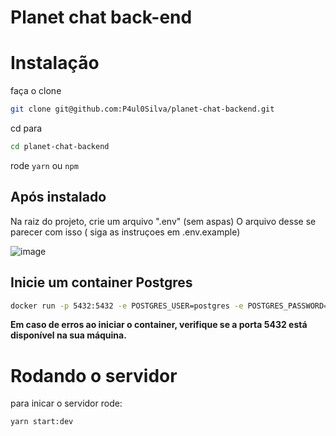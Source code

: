 # Planet chat back-end

# Instalação

faça o clone
```bash
git clone git@github.com:P4ul0Silva/planet-chat-backend.git
```
cd para 
```bash
cd planet-chat-backend
```
rode ```yarn``` ou ```npm```

## Após instalado

Na raiz do projeto, crie um arquivo ".env" (sem aspas)
O arquivo desse se parecer com isso ( siga as instruçoes em .env.example)

![image](https://github.com/P4ul0Silva/planet-chat-backend/assets/79770252/3cd7da25-806b-41cb-8dbb-44fd3cdd7205)

## Inicie um container Postgres

```bash
docker run -p 5432:5432 -e POSTGRES_USER=postgres -e POSTGRES_PASSWORD=postgres postgres --name=planetchatdb
```
**Em caso de erros ao iniciar o container, verifique se a porta 5432 está disponível na sua máquina.**

# Rodando o servidor

para inicar o servidor rode:
```bash
yarn start:dev
```
